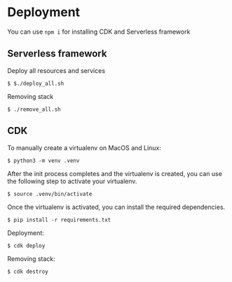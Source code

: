 # Deployment
You can use `npm i` for installing CDK and Serverless framework

## Serverless framework

Deploy all resources and services
```
$ $./deploy_all.sh
```

Removing stack
```
$ ./remove_all.sh
```
## CDK

To manually create a virtualenv on MacOS and Linux:

```
$ python3 -m venv .venv
```

After the init process completes and the virtualenv is created, you can use the following
step to activate your virtualenv.

```
$ source .venv/bin/activate
```

Once the virtualenv is activated, you can install the required dependencies.

```
$ pip install -r requirements.txt
```

Deployment:

```
$ cdk deploy
```

Removing stack:
```
$ cdk destroy
```
